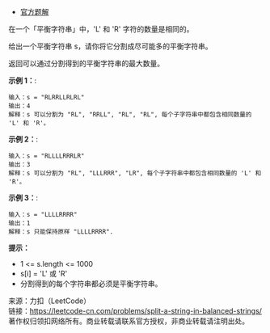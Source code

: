 * [官方题解](https://leetcode-cn.com/problems/split-a-string-in-balanced-strings/solution/xian-xing-sao-miao-by-yi-wen-statistics-8/)

在一个「平衡字符串」中，'L' 和 'R' 字符的数量是相同的。

给出一个平衡字符串 s，请你将它分割成尽可能多的平衡字符串。

返回可以通过分割得到的平衡字符串的最大数量。

**示例 1：**:<br>
```
输入：s = "RLRRLLRLRL"
输出：4
解释：s 可以分割为 "RL", "RRLL", "RL", "RL", 每个子字符串中都包含相同数量的 'L' 和 'R'。
```

**示例 2：**:<br>

```
输入：s = "RLLLLRRRLR"
输出：3
解释：s 可以分割为 "RL", "LLLRRR", "LR", 每个子字符串中都包含相同数量的 'L' 和 'R'。
```

**示例 3：**:<br>

```
输入：s = "LLLLRRRR"
输出：1
解释：s 只能保持原样 "LLLLRRRR".
```

**提示：** <br>
* 1 <= s.length <= 1000
* s[i] = 'L' 或 'R'
* 分割得到的每个字符串都必须是平衡字符串。


来源：力扣（LeetCode）<br>
链接：https://leetcode-cn.com/problems/split-a-string-in-balanced-strings/ <br>
著作权归领扣网络所有。商业转载请联系官方授权，非商业转载请注明出处。<br>
